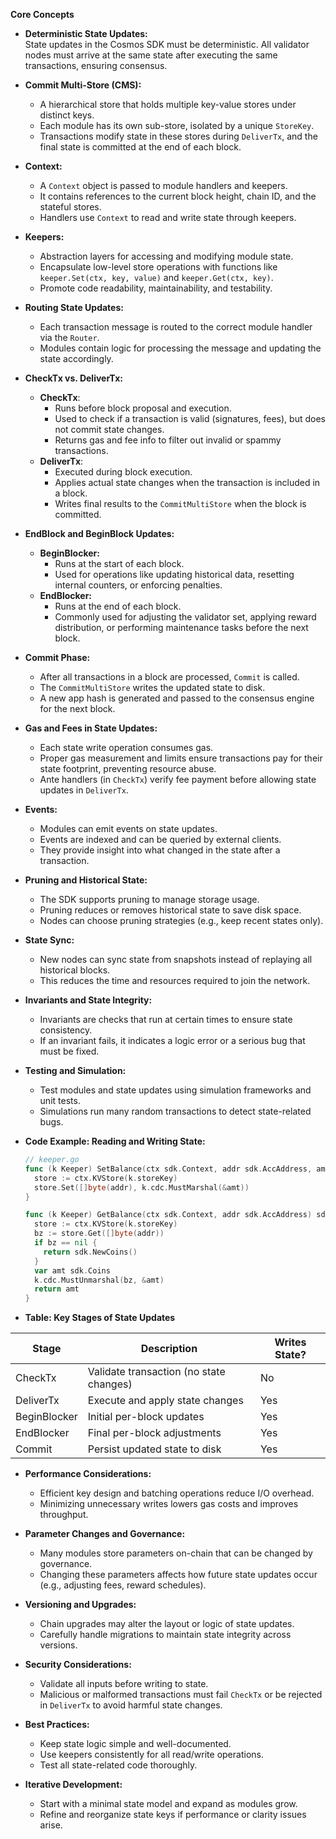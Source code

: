 **Core Concepts**

- **Deterministic State Updates:**  
  State updates in the Cosmos SDK must be deterministic. All validator nodes must arrive at the same state after executing the same transactions, ensuring consensus.

- **Commit Multi-Store (CMS):**  
  - A hierarchical store that holds multiple key-value stores under distinct keys.  
  - Each module has its own sub-store, isolated by a unique `StoreKey`.  
  - Transactions modify state in these stores during `DeliverTx`, and the final state is committed at the end of each block.

- **Context:**  
  - A `Context` object is passed to module handlers and keepers.  
  - It contains references to the current block height, chain ID, and the stateful stores.  
  - Handlers use `Context` to read and write state through keepers.

- **Keepers:**
  - Abstraction layers for accessing and modifying module state.  
  - Encapsulate low-level store operations with functions like `keeper.Set(ctx, key, value)` and `keeper.Get(ctx, key)`.  
  - Promote code readability, maintainability, and testability.

- **Routing State Updates:**
  - Each transaction message is routed to the correct module handler via the `Router`.  
  - Modules contain logic for processing the message and updating the state accordingly.

- **CheckTx vs. DeliverTx:**
  - **CheckTx**:  
    - Runs before block proposal and execution.  
    - Used to check if a transaction is valid (signatures, fees), but does not commit state changes.  
    - Returns gas and fee info to filter out invalid or spammy transactions.
  - **DeliverTx**:  
    - Executed during block execution.  
    - Applies actual state changes when the transaction is included in a block.  
    - Writes final results to the `CommitMultiStore` when the block is committed.

- **EndBlock and BeginBlock Updates:**
  - **BeginBlocker:**  
    - Runs at the start of each block.  
    - Used for operations like updating historical data, resetting internal counters, or enforcing penalties.
  - **EndBlocker:**  
    - Runs at the end of each block.  
    - Commonly used for adjusting the validator set, applying reward distribution, or performing maintenance tasks before the next block.

- **Commit Phase:**
  - After all transactions in a block are processed, `Commit` is called.  
  - The `CommitMultiStore` writes the updated state to disk.  
  - A new app hash is generated and passed to the consensus engine for the next block.

- **Gas and Fees in State Updates:**
  - Each state write operation consumes gas.  
  - Proper gas measurement and limits ensure transactions pay for their state footprint, preventing resource abuse.  
  - Ante handlers (in `CheckTx`) verify fee payment before allowing state updates in `DeliverTx`.

- **Events:**
  - Modules can emit events on state updates.  
  - Events are indexed and can be queried by external clients.  
  - They provide insight into what changed in the state after a transaction.

- **Pruning and Historical State:**
  - The SDK supports pruning to manage storage usage.  
  - Pruning reduces or removes historical state to save disk space.  
  - Nodes can choose pruning strategies (e.g., keep recent states only).

- **State Sync:**
  - New nodes can sync state from snapshots instead of replaying all historical blocks.  
  - This reduces the time and resources required to join the network.

- **Invariants and State Integrity:**
  - Invariants are checks that run at certain times to ensure state consistency.  
  - If an invariant fails, it indicates a logic error or a serious bug that must be fixed.

- **Testing and Simulation:**
  - Test modules and state updates using simulation frameworks and unit tests.  
  - Simulations run many random transactions to detect state-related bugs.

- **Code Example: Reading and Writing State:**
  ```go
  // keeper.go
  func (k Keeper) SetBalance(ctx sdk.Context, addr sdk.AccAddress, amt sdk.Coins) {
    store := ctx.KVStore(k.storeKey)
    store.Set([]byte(addr), k.cdc.MustMarshal(&amt))
  }

  func (k Keeper) GetBalance(ctx sdk.Context, addr sdk.AccAddress) sdk.Coins {
    store := ctx.KVStore(k.storeKey)
    bz := store.Get([]byte(addr))
    if bz == nil {
      return sdk.NewCoins()
    }
    var amt sdk.Coins
    k.cdc.MustUnmarshal(bz, &amt)
    return amt
  }
  ```

- **Table: Key Stages of State Updates**

| Stage           | Description                                 | Writes State? |
|-----------------|---------------------------------------------|---------------|
| CheckTx         | Validate transaction (no state changes)     | No            |
| DeliverTx       | Execute and apply state changes             | Yes           |
| BeginBlocker     | Initial per-block updates                   | Yes           |
| EndBlocker       | Final per-block adjustments                  | Yes           |
| Commit           | Persist updated state to disk               | Yes           |

- **Performance Considerations:**
  - Efficient key design and batching operations reduce I/O overhead.  
  - Minimizing unnecessary writes lowers gas costs and improves throughput.
  
- **Parameter Changes and Governance:**
  - Many modules store parameters on-chain that can be changed by governance.  
  - Changing these parameters affects how future state updates occur (e.g., adjusting fees, reward schedules).

- **Versioning and Upgrades:**
  - Chain upgrades may alter the layout or logic of state updates.  
  - Carefully handle migrations to maintain state integrity across versions.

- **Security Considerations:**
  - Validate all inputs before writing to state.  
  - Malicious or malformed transactions must fail `CheckTx` or be rejected in `DeliverTx` to avoid harmful state changes.
  
- **Best Practices:**
  - Keep state logic simple and well-documented.  
  - Use keepers consistently for all read/write operations.  
  - Test all state-related code thoroughly.

- **Iterative Development:**
  - Start with a minimal state model and expand as modules grow.  
  - Refine and reorganize state keys if performance or clarity issues arise.